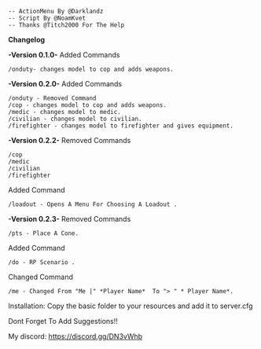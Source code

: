 

	-- ActionMenu By @Darklandz
	-- Script By @NoamKvet 
	-- Thanks @Titch2000 For The Help


 **Changelog**

**-Version 0.1.0-**
Added Commands

    /onduty- changes model to cop and adds weapons.

**-Version 0.2.0-**
Added Commands

    /onduty - Removed Command
    /cop - changes model to cop and adds weapons.
    /medic - changes model to medic.
    /civilian - changes model to civilian.
    /firefighter - changes model to firefighter and gives equipment.

**-Version 0.2.2-**
Removed Commands

    /cop
    /medic
    /civilian
    /firefighter

Added Command

    /loadout - Opens A Menu For Choosing A Loadout .
    
    
**-Version 0.2.3-**
Removed Commands

    /pts - Place A Cone.


Added Command

    /do - RP Scenario .


Changed Command

    /me - Changed From "Me |" *Player Name*  To "> " * Player Name*.


Installation:
Copy the basic folder to your resources and add it to server.cfg

Dont Forget To Add Suggestions!!

My discord: https://discord.gg/DN3vWhb


